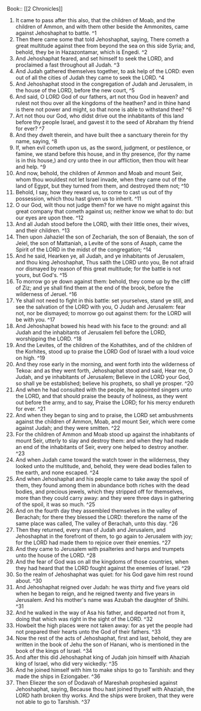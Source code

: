  Book:: [[2 Chronicles]]
 1. It came to pass after this also, that the children of Moab, and the children of Ammon, and with them other beside the Ammonites, came against Jehoshaphat to battle. ^1
 2. Then there came some that told Jehoshaphat, saying, There cometh a great multitude against thee from beyond the sea on this side Syria; and, behold, they be in Hazazontamar, which is Engedi. ^2
 3. And Jehoshaphat feared, and set himself to seek the LORD, and proclaimed a fast throughout all Judah. ^3
 4. And Judah gathered themselves together, to ask help of the LORD: even out of all the cities of Judah they came to seek the LORD. ^4
 5. And Jehoshaphat stood in the congregation of Judah and Jerusalem, in the house of the LORD, before the new court, ^5
 6. And said, O LORD God of our fathers, art not thou God in heaven? and rulest not thou over all the kingdoms of the heathen? and in thine hand is there not power and might, so that none is able to withstand thee? ^6
 7. Art not thou our God, who didst drive out the inhabitants of this land before thy people Israel, and gavest it to the seed of Abraham thy friend for ever? ^7
 8. And they dwelt therein, and have built thee a sanctuary therein for thy name, saying, ^8
 9. If, when evil cometh upon us, as the sword, judgment, or pestilence, or famine, we stand before this house, and in thy presence, (for thy name is in this house,) and cry unto thee in our affliction, then thou wilt hear and help. ^9
 10. And now, behold, the children of Ammon and Moab and mount Seir, whom thou wouldest not let Israel invade, when they came out of the land of Egypt, but they turned from them, and destroyed them not; ^10
 11. Behold, I say, how they reward us, to come to cast us out of thy possession, which thou hast given us to inherit. ^11
 12. O our God, wilt thou not judge them? for we have no might against this great company that cometh against us; neither know we what to do: but our eyes are upon thee. ^12
 13. And all Judah stood before the LORD, with their little ones, their wives, and their children. ^13
 14. Then upon Jahaziel the son of Zechariah, the son of Benaiah, the son of Jeiel, the son of Mattaniah, a Levite of the sons of Asaph, came the Spirit of the LORD in the midst of the congregation; ^14
 15. And he said, Hearken ye, all Judah, and ye inhabitants of Jerusalem, and thou king Jehoshaphat, Thus saith the LORD unto you, Be not afraid nor dismayed by reason of this great multitude; for the battle is not yours, but God's. ^15
 16. To morrow go ye down against them: behold, they come up by the cliff of Ziz; and ye shall find them at the end of the brook, before the wilderness of Jeruel. ^16
 17. Ye shall not need to fight in this battle: set yourselves, stand ye still, and see the salvation of the LORD with you, O Judah and Jerusalem: fear not, nor be dismayed; to morrow go out against them: for the LORD will be with you. ^17
 18. And Jehoshaphat bowed his head with his face to the ground: and all Judah and the inhabitants of Jerusalem fell before the LORD, worshipping the LORD. ^18
 19. And the Levites, of the children of the Kohathites, and of the children of the Korhites, stood up to praise the LORD God of Israel with a loud voice on high. ^19
 20. And they rose early in the morning, and went forth into the wilderness of Tekoa: and as they went forth, Jehoshaphat stood and said, Hear me, O Judah, and ye inhabitants of Jerusalem; Believe in the LORD your God, so shall ye be established; believe his prophets, so shall ye prosper. ^20
 21. And when he had consulted with the people, he appointed singers unto the LORD, and that should praise the beauty of holiness, as they went out before the army, and to say, Praise the LORD; for his mercy endureth for ever. ^21
 22. And when they began to sing and to praise, the LORD set ambushments against the children of Ammon, Moab, and mount Seir, which were come against Judah; and they were smitten. ^22
 23. For the children of Ammon and Moab stood up against the inhabitants of mount Seir, utterly to slay and destroy them: and when they had made an end of the inhabitants of Seir, every one helped to destroy another. ^23
 24. And when Judah came toward the watch tower in the wilderness, they looked unto the multitude, and, behold, they were dead bodies fallen to the earth, and none escaped. ^24
 25. And when Jehoshaphat and his people came to take away the spoil of them, they found among them in abundance both riches with the dead bodies, and precious jewels, which they stripped off for themselves, more than they could carry away: and they were three days in gathering of the spoil, it was so much. ^25
 26. And on the fourth day they assembled themselves in the valley of Berachah; for there they blessed the LORD: therefore the name of the same place was called, The valley of Berachah, unto this day. ^26
 27. Then they returned, every man of Judah and Jerusalem, and Jehoshaphat in the forefront of them, to go again to Jerusalem with joy; for the LORD had made them to rejoice over their enemies. ^27
 28. And they came to Jerusalem with psalteries and harps and trumpets unto the house of the LORD. ^28
 29. And the fear of God was on all the kingdoms of those countries, when they had heard that the LORD fought against the enemies of Israel. ^29
 30. So the realm of Jehoshaphat was quiet: for his God gave him rest round about. ^30
 31. And Jehoshaphat reigned over Judah: he was thirty and five years old when he began to reign, and he reigned twenty and five years in Jerusalem. And his mother's name was Azubah the daughter of Shilhi. ^31
 32. And he walked in the way of Asa his father, and departed not from it, doing that which was right in the sight of the LORD. ^32
 33. Howbeit the high places were not taken away: for as yet the people had not prepared their hearts unto the God of their fathers. ^33
 34. Now the rest of the acts of Jehoshaphat, first and last, behold, they are written in the book of Jehu the son of Hanani, who is mentioned in the book of the kings of Israel. ^34
 35. And after this did Jehoshaphat king of Judah join himself with Ahaziah king of Israel, who did very wickedly: ^35
 36. And he joined himself with him to make ships to go to Tarshish: and they made the ships in Eziongaber. ^36
 37. Then Eliezer the son of Dodavah of Mareshah prophesied against Jehoshaphat, saying, Because thou hast joined thyself with Ahaziah, the LORD hath broken thy works. And the ships were broken, that they were not able to go to Tarshish. ^37

